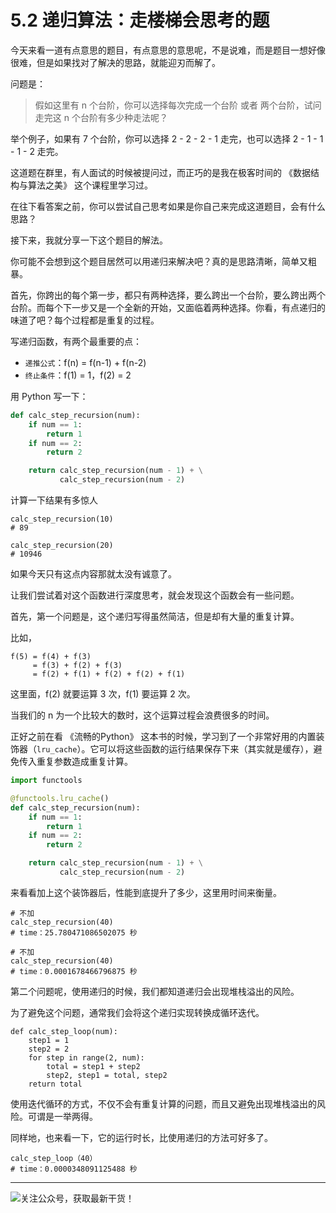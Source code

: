 # 5.2 递归算法：走楼梯会思考的题

今天来看一道有点意思的题目，有点意思的意思呢，不是说难，而是题目一想好像很难，但是如果找对了解决的思路，就能迎刃而解了。

问题是：
>假如这里有 n 个台阶，你可以选择每次完成一个台阶 或者 两个台阶，试问走完这 n 个台阶有多少种走法呢？

举个例子，如果有 7 个台阶，你可以选择 2 - 2 - 2 - 1 走完，也可以选择 2 - 1 - 1 - 1 - 2 走完。

这道题在群里，有人面试的时候被提问过，而正巧的是我在极客时间的 《数据结构与算法之美》 这个课程里学习过。

在往下看答案之前，你可以尝试自己思考如果是你自己来完成这道题目，会有什么思路？

接下来，我就分享一下这个题目的解法。

你可能不会想到这个题目居然可以用递归来解决吧？真的是思路清晰，简单又粗暴。

首先，你跨出的每个第一步，都只有两种选择，要么跨出一个台阶，要么跨出两个台阶。而每个下一步又是一个全新的开始，又面临着两种选择。你看，有点递归的味道了吧？每个过程都是重复的过程。

写递归函数，有两个最重要的点：

- `递推公式`：f(n) = f(n-1) + f(n-2)
- `终止条件`：f(1) = 1，f(2) = 2

用 Python 写一下：
```python
def calc_step_recursion(num):
    if num == 1:
        return 1
    if num == 2:
        return 2

    return calc_step_recursion(num - 1) + \
           calc_step_recursion(num - 2)
```

计算一下结果有多惊人
```
calc_step_recursion(10)
# 89

calc_step_recursion(20)
# 10946
```

如果今天只有这点内容那就太没有诚意了。

让我们尝试着对这个函数进行深度思考，就会发现这个函数会有一些问题。

首先，第一个问题是，这个递归写得虽然简洁，但是却有大量的重复计算。

比如，

```shell
f(5) = f(4) + f(3) 
     = f(3) + f(2) + f(3) 
     = f(2) + f(1) + f(2) + f(2) + f(1)
```

这里面，f(2) 就要运算 3 次，f(1) 要运算 2 次。

当我们的 n 为一个比较大的数时，这个运算过程会浪费很多的时间。

正好之前在看 《流畅的Python》 这本书的时候，学习到了一个非常好用的内置装饰器（`lru_cache`）。它可以将这些函数的运行结果保存下来（其实就是缓存），避免传入重复参数造成重复计算。
```python
import functools

@functools.lru_cache()
def calc_step_recursion(num):
    if num == 1:
        return 1
    if num == 2:
        return 2

    return calc_step_recursion(num - 1) + \
           calc_step_recursion(num - 2)
```

来看看加上这个装饰器后，性能到底提升了多少，这里用时间来衡量。
```
# 不加
calc_step_recursion(40)
# time：25.780471086502075 秒

# 不加
calc_step_recursion(40)
# time：0.0001678466796875 秒

```

第二个问题呢，使用递归的时候，我们都知道递归会出现堆栈溢出的风险。

为了避免这个问题，通常我们会将这个递归实现转换成循环迭代。

```
def calc_step_loop(num):
    step1 = 1
    step2 = 2
    for step in range(2, num):
        total = step1 + step2
        step2, step1 = total, step2
    return total
```

使用迭代循环的方式，不仅不会有重复计算的问题，而且又避免出现堆栈溢出的风险。可谓是一举两得。

同样地，也来看一下，它的运行时长，比使用递归的方法可好多了。
```
calc_step_loop（40）
# time：0.0000348091125488 秒
```

---

![关注公众号，获取最新干货！](http://image.python-online.cn/image-20200320125724880.png)
